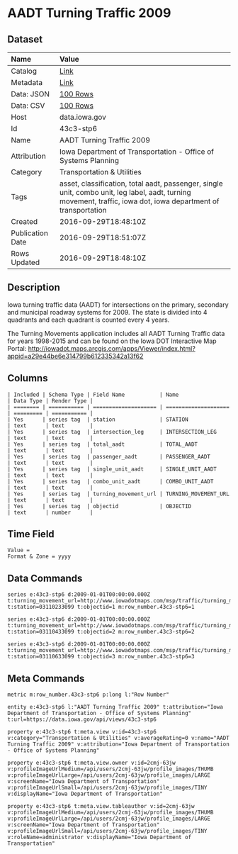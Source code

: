 # AADT Turning Traffic 2009

## Dataset

| Name | Value |
| :--- | :---- |
| Catalog | [Link](https://catalog.data.gov/dataset/aadt-turning-traffic-2009) |
| Metadata | [Link](https://data.iowa.gov/api/views/43c3-stp6) |
| Data: JSON | [100 Rows](https://data.iowa.gov/api/views/43c3-stp6/rows.json?max_rows=100) |
| Data: CSV | [100 Rows](https://data.iowa.gov/api/views/43c3-stp6/rows.csv?max_rows=100) |
| Host | data.iowa.gov |
| Id | 43c3-stp6 |
| Name | AADT Turning Traffic 2009 |
| Attribution | Iowa Department of Transportation - Office of Systems Planning |
| Category | Transportation & Utilities |
| Tags | asset, classification, total aadt, passenger, single unit, combo unit, leg label, aadt, turning movement, traffic, iowa dot, iowa department of transportation |
| Created | 2016-09-29T18:48:10Z |
| Publication Date | 2016-09-29T18:51:07Z |
| Rows Updated | 2016-09-29T18:48:10Z |

## Description

Iowa turning traffic data (AADT) for intersections on the primary, secondary and municipal roadway systems for 2009. The state is divided into 4 quadrants and each quadrant is counted every 4 years.

The Turning Movements application includes all AADT Turning Traffic data for years 1998-2015 and can be found on the Iowa DOT Interactive Map Portal: http://iowadot.maps.arcgis.com/apps/Viewer/index.html?appid=a29e44be6e314799b612335342a13f62

## Columns

```ls
| Included | Schema Type | Field Name           | Name                 | Data Type | Render Type |
| ======== | =========== | ==================== | ==================== | ========= | =========== |
| Yes      | series tag  | station              | STATION              | text      | text        |
| Yes      | series tag  | intersection_leg     | INTERSECTION_LEG     | text      | text        |
| Yes      | series tag  | total_aadt           | TOTAL_AADT           | text      | text        |
| Yes      | series tag  | passenger_aadt       | PASSENGER_AADT       | text      | text        |
| Yes      | series tag  | single_unit_aadt     | SINGLE_UNIT_AADT     | text      | text        |
| Yes      | series tag  | combo_unit_aadt      | COMBO_UNIT_AADT      | text      | text        |
| Yes      | series tag  | turning_movement_url | TURNING_MOVEMENT_URL | text      | text        |
| Yes      | series tag  | objectid             | OBJECTID             | text      | number      |
```

## Time Field

```ls
Value = 
Format & Zone = yyyy
```

## Data Commands

```ls
series e:43c3-stp6 d:2009-01-01T00:00:00.000Z t:turning_movement_url=http://www.iowadotmaps.com/msp/traffic/turning_movements/2009/03110233099.pdf t:station=03110233099 t:objectid=1 m:row_number.43c3-stp6=1

series e:43c3-stp6 d:2009-01-01T00:00:00.000Z t:turning_movement_url=http://www.iowadotmaps.com/msp/traffic/turning_movements/2009/03110433099.pdf t:station=03110433099 t:objectid=2 m:row_number.43c3-stp6=2

series e:43c3-stp6 d:2009-01-01T00:00:00.000Z t:turning_movement_url=http://www.iowadotmaps.com/msp/traffic/turning_movements/2009/03110633099.pdf t:station=03110633099 t:objectid=3 m:row_number.43c3-stp6=3
```

## Meta Commands

```ls
metric m:row_number.43c3-stp6 p:long l:"Row Number"

entity e:43c3-stp6 l:"AADT Turning Traffic 2009" t:attribution="Iowa Department of Transportation - Office of Systems Planning" t:url=https://data.iowa.gov/api/views/43c3-stp6

property e:43c3-stp6 t:meta.view v:id=43c3-stp6 v:category="Transportation & Utilities" v:averageRating=0 v:name="AADT Turning Traffic 2009" v:attribution="Iowa Department of Transportation - Office of Systems Planning"

property e:43c3-stp6 t:meta.view.owner v:id=2cmj-63jw v:profileImageUrlMedium=/api/users/2cmj-63jw/profile_images/THUMB v:profileImageUrlLarge=/api/users/2cmj-63jw/profile_images/LARGE v:screenName="Iowa Department of Transportation" v:profileImageUrlSmall=/api/users/2cmj-63jw/profile_images/TINY v:displayName="Iowa Department of Transportation"

property e:43c3-stp6 t:meta.view.tableauthor v:id=2cmj-63jw v:profileImageUrlMedium=/api/users/2cmj-63jw/profile_images/THUMB v:profileImageUrlLarge=/api/users/2cmj-63jw/profile_images/LARGE v:screenName="Iowa Department of Transportation" v:profileImageUrlSmall=/api/users/2cmj-63jw/profile_images/TINY v:roleName=administrator v:displayName="Iowa Department of Transportation"
```